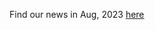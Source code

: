 Find our news in Aug, 2023 [here](https://drive.google.com/uc?id=1Mn9mqZ3P1VYZc-UGwJJeSytQIiPloNc7)

